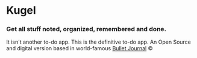 # Kugel
### Get all stuff noted, organized, remembered and done.
It isn't another to-do app. This is the definitive to-do app. An Open Source and digital version based in world-famous [Bullet Journal](http://www.bulletjournal.com) ©